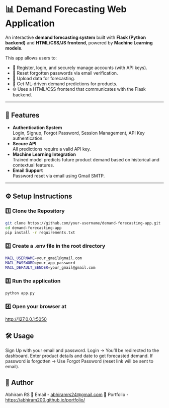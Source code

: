 # 📊 Demand Forecasting Web Application

An interactive **demand forecasting system** built with **Flask (Python backend)** and **HTML/CSS/JS frontend**, powered by **Machine Learning models**.  

This app allows users to:
- 🔑 Register, login, and securely manage accounts (with API keys).
- 📧 Reset forgotten passwords via email verification.
- 📂 Upload data for forecasting.
- 🔮 Get ML-driven demand predictions for products.
- 🌐 Uses a HTML/CSS frontend that communicates with the Flask backend.

---

## 🚀 Features
- **Authentication System**  
  Login, Signup, Forgot Password, Session Management, API Key authentication.  
- **Secure API**  
  All predictions require a valid API key.  
- **Machine Learning Integration**  
  Trained model predicts future product demand based on historical and contextual features.  
- **Email Support**  
  Password reset via email using Gmail SMTP.  

---

## ⚙️ Setup Instructions

### 1️⃣ Clone the Repository
```bash
git clone https://github.com/your-username/demand-forecasting-app.git
cd demand-forecasting-app
pip install -r requirements.txt
```

### 2️⃣ Create a .env file in the root directory
```bash
MAIL_USERNAME=your_gmail@gmail.com
MAIL_PASSWORD=your_app_password
MAIL_DEFAULT_SENDER=your_gmail@gmail.com
```

### 3️⃣ Run the application
```bash
python app.py
```

### 4️⃣ Open your browser at
http://127.0.0.1:5050

## 🛠️ Usage
Sign Up with your email and password.
Login → You’ll be redirected to the dashboard.
Enter product details and date to get forecasted demand.
If password is forgotten → Use Forgot Password (reset link will be sent to email).

## 👤 Author
Abhiram RS
📧 Email - abhiramrs24@gmail.com
💼 Portfolio - https://abhiram200.github.io/portfolio/
